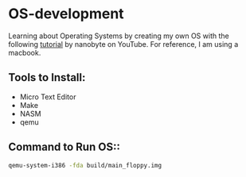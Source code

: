 # OS-development
Learning about Operating Systems by creating my own OS with the following [tutorial](https://www.youtube.com/watch?v=9t-SPC7Tczc&list=PLFjM7v6KGMpiH2G-kT781ByCNC_0pKpPN&index=1&ab_channel=nanobyte) by nanobyte on YouTube. For reference, I am using a macbook. 
## Tools to Install:
- Micro Text Editor
- Make
- NASM
- qemu
## Command to Run OS::
```bash
qemu-system-i386 -fda build/main_floppy.img 
```
